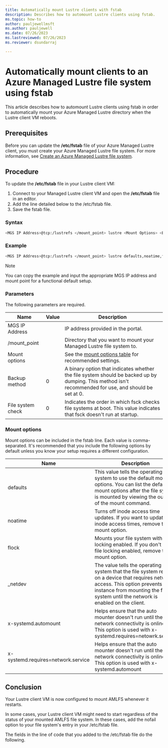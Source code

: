 ```yaml
---
title: Automatically mount Lustre clients with fstab
description: Describes how to automount Lustre clients using fstab.
ms.topic: how-to
author: pauljewellmsft
ms.author: pauljewell
ms.date: 07/26/2023
ms.lastreviewed: 07/26/2023
ms.reviewer: dsundarraj

---
```


# Automatically mount clients to an Azure Managed Lustre file system using fstab

This article describes how to automount Lustre clients using fstab in order to automatically mount your Azure Managed Lustre directory when the Lustre client VM reboots.

## Prerequisites

Before you can update the **/etc/fstab** file of your Azure Managed Lustre client, you must create your Azure Managed Lustre file system. For more information, see [Create an Azure Managed Lustre file system](create-file-system-portal.md).

## Procedure

To update the **/etc/fstab** file in your Lustre client VM:

1. Connect to your Managed Lustre client VM and open the **/etc/fstab** file in an editor.
1. Add the line detailed below to the /etc/fstab file.
1. Save the fstab file.

### Syntax

```bash
<MGS IP Address>@tcp:/lustrefs </mount_point> lustre <Mount Options> <Backup method> <Filesystem check>
```

### Example

```bash
<MGS IP Address>@tcp:/lustrefs </mount_point> lustre defaults,noatime,flock,_netdev,x-systemd.automount,x-systemd.requires=network.service 0 0
```
> [!NOTE]
> You can copy the example and input the appropriate MGS IP address and mount point for a functional default setup.

### Parameters

The following parameters are required.

| Name  | Value | Description |
|----------|-----------|-----------|
| MGS IP Address | | IP address provided in the portal. |
| /mount_point | | Directory that you want to mount your Managed Lustre file system to. |
| Mount options | | See the [mount options table](#mount-options) for recommended settings. |
| Backup method | 0 | A binary option that indicates whether the file system should be backed up by dumping. This method isn't recommended for use, and should be set at 0.|
| File system check | 0 | Indicates the order in which fsck checks file systems at boot. This value indicates that fsck doesn't run at startup. |

### Mount options

Mount options can be included in the fstab line. Each value is comma-separated. It's recommended that you include the following options by default unless you know your setup requires a different configuration.

| Name  | Description |
|----------|-----------|
| defaults | This value tells the operating system to use the default mount options. You can list the default mount options after the file system is mounted by viewing the output of the mount command. |
| noatime | Turns off inode access time updates. If you want to update inode access times, remove this mount option. |
| flock | Mounts your file system with file locking enabled. If you don't want file locking enabled, remove this mount option. |
| _netdev | The value tells the operating system that the file system resides on a device that requires network access. This option prevents the instance from mounting the file system until the network is enabled on the client. |
| x-systemd.automount | Helps ensure that the auto mounter doesn't run until the network connectivity is online.  This option is used with x-systemd.requires=netowrk.service|
| x-systemd.requires=network.service | Helps ensure that the auto mounter doesn't run until the network connectivity is online. This option is used with x-systemd.automount |

## Conclusion

Your Lustre client VM is now configured to mount AMLFS whenever it restarts.

In some cases, your Lustre client VM might need to start regardless of the status of your mounted AMLFS file system. In these cases, add the nofail option to your file system's entry in your /etc/fstab file.

The fields in the line of code that you added to the /etc/fstab file do the following.

